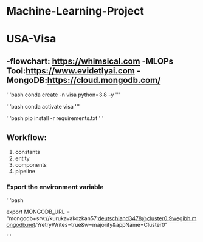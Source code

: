 # Machine-Learning-Project

# USA-Visa

-flowchart: https://whimsical.com
-MLOPs Tool:https://www.evidetlyai.com
-MongoDB:https://cloud.mongodb.com/
-


'''bash
conda create -n visa python=3.8 -y
'''

'''bash
conda activate visa
'''

'''bash
pip install -r requirements.txt
'''

## Workflow:

1. constants
2. entity
3. components
4. pipeline

### Export the environment variable
'''bash

export MONGODB_URL = "mongodb+srv://kurukavakozkan57:deutschland3478@cluster0.9wegibh.mongodb.net/?retryWrites=true&w=majority&appName=Cluster0"

'''